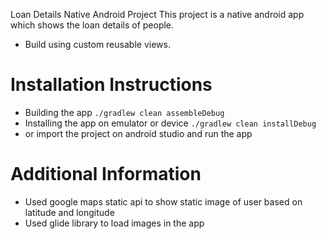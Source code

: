 Loan Details Native Android Project
This project is a native android app which shows the loan details of people.
 - Build using custom reusable views.
 
# Installation Instructions
 -  Building the app `./gradlew clean assembleDebug`
 - Installing the app on emulator or device `./gradlew clean installDebug`
 - or import the project on android studio and run the app
 
# Additional Information
- Used google maps static api to show static image of user based on latitude and longitude
- Used glide library to load images in the app
